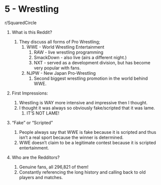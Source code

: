 5 - Wrestling
===
r/SquaredCircle
1. What is this Reddit?
    1. They discuss all forms of Pro Wrestling;
        1. WWE - World Wrestling Entertainment
            1. RAW - live wrestling programming
            2. SmackDown - also live (airs a different night.)
            3. NXT - served as a development division, but has become very popular with fans.
        2. NJPW - New Japan Pro-Wrestling
            1. Second biggest wrestling promotion in the world behind WWE.

2. First Impressions:
    1. Wrestling is WAY more intensive and impressive then I thought.
    2. I thought it was always so obviously fake/scripted that it was lame.
        1. IT’S NOT LAME!

3. “Fake” or “Scripted”
    1. People always say that WWE is fake because it is scripted and thus isn’t a real sport because the winner is determined.
    2. WWE doesn’t claim to be a legitimate contest because it is scripted entertainment.

4. Who are the Redditors?
    1. Genuine fans, all 296,821 of them!
    2. Constantly referencing the long history and calling back to old players and matches.

